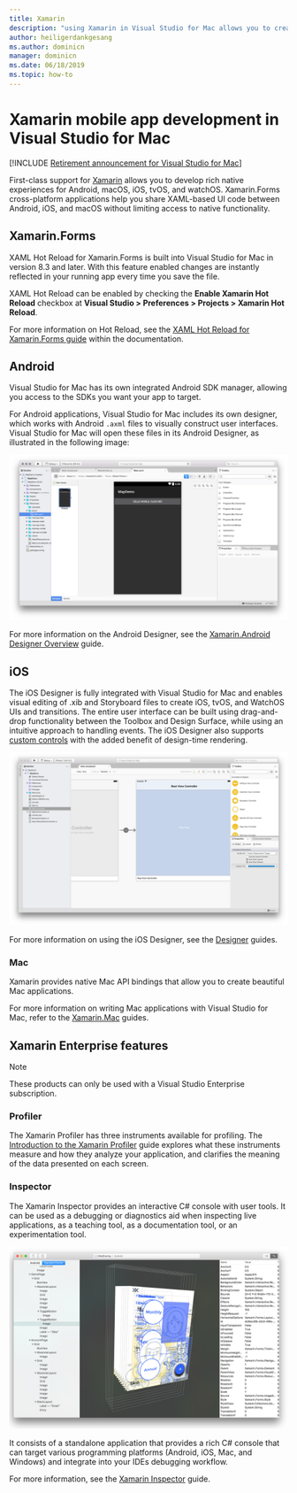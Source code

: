 ```yaml
---
title: Xamarin
description: "using Xamarin in Visual Studio for Mac allows you to create cross platform applications targeting iOS, Mac, Android, tvOS, and watchOS "
author: heiligerdankgesang 
ms.author: dominicn
manager: dominicn
ms.date: 06/18/2019
ms.topic: how-to
---
```

# Xamarin mobile app development in Visual Studio for Mac

 [!INCLUDE [Retirement announcement for Visual Studio for Mac](includes/vsmac-retirement.md)]

First-class support for [Xamarin](/xamarin) allows you to develop rich native experiences for Android, macOS, iOS, tvOS, and watchOS. Xamarin.Forms cross-platform applications help you share XAML-based UI code between Android, iOS, and macOS without limiting access to native functionality.

## Xamarin.Forms

XAML Hot Reload for Xamarin.Forms is built into Visual Studio for Mac in version 8.3 and later. With this feature enabled changes are instantly reflected in your running app every time you save the file.

XAML Hot Reload can be enabled by checking the **Enable Xamarin Hot Reload** checkbox at **Visual Studio > Preferences > Projects > Xamarin Hot Reload**.

For more information on Hot Reload, see the [XAML Hot Reload for Xamarin.Forms guide](/xamarin/xamarin-forms/xaml/hot-reload) within the documentation.

## Android

Visual Studio for Mac has its own integrated Android SDK manager, allowing you access to the SDKs you want your app to target.

For Android applications, Visual Studio for Mac includes its own designer, which works with Android `.axml` files to
visually construct user interfaces. Visual Studio for Mac will open these files in its Android Designer, as illustrated in the following image:

![Android UI Designer](media/intro-image31.png)

For more information on the Android Designer, see the [Xamarin.Android Designer Overview](/xamarin/android/user-interface/android-designer/index) guide.

## iOS

The iOS Designer is fully integrated with Visual Studio for Mac and enables visual editing of .xib and Storyboard files to create iOS, tvOS, and WatchOS UIs and transitions. The entire user interface can be built using drag-and-drop functionality between the Toolbox and Design Surface, while using an intuitive approach to handling events. The iOS Designer also supports [custom controls](/xamarin/ios/user-interface/designer/ios-designable-controls-overview) with the added benefit of design-time rendering.

![iOS Storyboard designer](media/intro-image30.png)

For more information on using the iOS Designer, see the [Designer](/xamarin/ios/user-interface/designer/?tabs=macos) guides.

### Mac

Xamarin provides native Mac API bindings that allow you to create beautiful Mac applications.

For more information on writing Mac applications with Visual Studio for Mac, refer to the [Xamarin.Mac](/xamarin/mac/get-started/index) guides.

## Xamarin Enterprise features

> [!Note]
> These products can only be used with a Visual Studio Enterprise subscription.

### Profiler

The Xamarin Profiler has three instruments available for profiling. The [Introduction to the Xamarin Profiler](/xamarin/tools/profiler/index?tabs=macos) guide explores what these instruments measure and how they analyze your application, and clarifies the meaning of the data presented on each screen.

### Inspector

The Xamarin Inspector provides an interactive C# console with user tools. It can be used as a debugging or diagnostics aid when inspecting live applications, as a teaching tool, as a documentation tool, or an experimentation tool.

![Xamarin Inspector](media/intro-inspector.png)

It consists of a standalone application that provides a rich C# console that can target various programming platforms (Android, iOS, Mac, and Windows) and integrate into your IDEs debugging workflow.

For more information, see the [Xamarin Inspector](/xamarin/tools/inspector/release-notes/1.5) guide.
